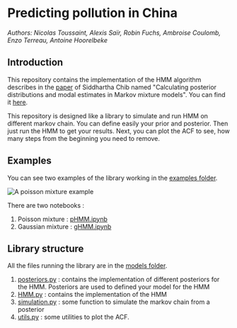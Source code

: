 ﻿
# Predicting pollution in China

*Authors: Nicolas Toussaint, Alexis Saïr, Robin Fuchs, Ambroise Coulomb, Enzo Terreau, Antoine Hoorelbeke*

## Introduction
This repository contains the implementation of the HMM algorithm describes in the [paper](https://econpapers.repec.org/article/eeeeconom/v_3a75_3ay_3a1996_3ai_3a1_3ap_3a79-97.htm) of Siddhartha Chib named "Calculating posterior distributions and modal estimates in Markov mixture models". You can find it [here](https://econpapers.repec.org/article/eeeeconom/v_3a75_3ay_3a1996_3ai_3a1_3ap_3a79-97.htm).

This repository is designed like a library to simulate and run HMM on different markov chain. You can define easily your prior and posterior. Then just run the HMM to get your results. Next, you can plot the ACF to see, how many steps from the beginning you need to remove.

## Examples
You can see two examples of the library working in the [examples folder](https://github.com/neroksi/stat_bay/tree/master/examples).

![A poisson mixture example](https://github.com/neroksi/stat_bay/raw/master/docs/poisson_mixture.png)

There are two notebooks :

 1. Poisson mixture : [pHMM.ipynb](https://github.com/neroksi/stat_bay/blob/master/examples/pHMM.ipynb)
 2. Gaussian mixture : [gHMM.ipynb](https://github.com/neroksi/stat_bay/blob/master/examples/gHMM.ipynb)

## Library structure
All the files running the library are in the [models folder](https://github.com/neroksi/stat_bay/tree/master/models).

 1. [posteriors.py](https://github.com/neroksi/stat_bay/blob/master/models/posteriors.py) : contains the implementation of different posteriors for the HMM. Posteriors are used to defined your model for the HMM
 2. [HMM.py](https://github.com/neroksi/stat_bay/blob/master/models/HMM.py) : contains the implementation of the HMM
 3. [simulation.py](https://github.com/neroksi/stat_bay/blob/master/models/simulation.py) : some function to simulate the markov chain from a posterior
 4. [utils.py](https://github.com/neroksi/stat_bay/blob/master/models/utils.py) : some utilities to plot the ACF.

